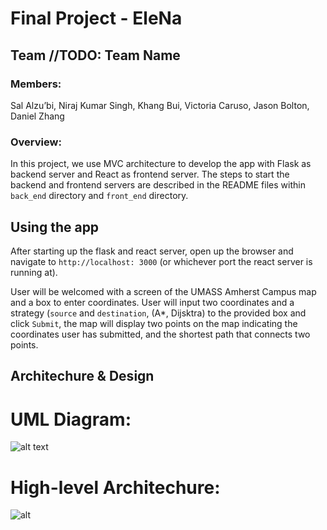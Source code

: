 # Final Project - EleNa

## Team //TODO: Team Name 

### Members:

Sal Alzu’bi, Niraj Kumar Singh, Khang Bui, Victoria Caruso, Jason Bolton, Daniel Zhang

### Overview:

In this project, we use MVC architecture to develop the app with Flask as backend server and React as frontend server. The steps to start the backend and frontend servers are described in the README files within `back_end` directory and `front_end` directory.

## Using the app

After starting up the flask and react server, open up the browser and navigate to `http://localhost: 3000` (or whichever port the react server is running at). 

User will be welcomed with a screen of the UMASS Amherst Campus map and a box to enter coordinates. User will input two coordinates and a strategy (`source` and `destination`, (A*, Dijsktra) to the provided box and click `Submit`, the map will display two points on the map indicating the coordinates user has submitted, and the shortest path that connects two points.

## Architechure & Design

# UML Diagram:

![alt text](https://i.ibb.co/WGSysRH/UML-Diagram.png)

# High-level Architechure:

![alt](https://i.ibb.co/kMQGPh7/High-Level-Architecture.png)




